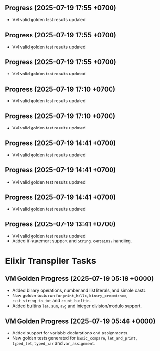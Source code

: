 ## Progress (2025-07-19 17:55 +0700)
- VM valid golden test results updated

## Progress (2025-07-19 17:55 +0700)
- VM valid golden test results updated

## Progress (2025-07-19 17:55 +0700)
- VM valid golden test results updated

## Progress (2025-07-19 17:10 +0700)
- VM valid golden test results updated

## Progress (2025-07-19 17:10 +0700)
- VM valid golden test results updated

## Progress (2025-07-19 14:41 +0700)
- VM valid golden test results updated

## Progress (2025-07-19 14:41 +0700)
- VM valid golden test results updated

## Progress (2025-07-19 14:41 +0700)
- VM valid golden test results updated

## Progress (2025-07-19 13:41 +0700)
- VM valid golden test results updated
- Added if-statement support and `String.contains?` handling.

# Elixir Transpiler Tasks

## VM Golden Progress (2025-07-19 05:19 +0000)
- Added binary operations, number and list literals, and simple casts.
- New golden tests run for `print_hello`, `binary_precedence`, `cast_string_to_int` and `count_builtin`.
- Added builtins `len`, `sum`, `avg` and integer division/modulo support.

## VM Golden Progress (2025-07-19 05:46 +0000)
- Added support for variable declarations and assignments.
- New golden tests generated for `basic_compare`, `let_and_print`, `typed_let`, `typed_var` and `var_assignment`.

